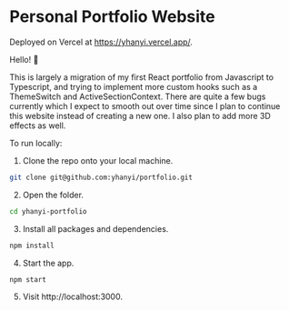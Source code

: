 # Personal Portfolio Website

Deployed on Vercel at https://yhanyi.vercel.app/.

Hello! 👋

This is largely a migration of my first React portfolio from Javascript to Typescript, and trying to implement more custom hooks such as a ThemeSwitch and ActiveSectionContext. There are quite a few bugs currently which I expect to smooth out over time since I plan to continue this website instead of creating a new one. I also plan to add more 3D effects as well.

To run locally:

1. Clone the repo onto your local machine.
```bash
git clone git@github.com:yhanyi/portfolio.git
```
2. Open the folder.
```bash
cd yhanyi-portfolio
```
3. Install all packages and dependencies.
```bash
npm install
```
4. Start the app.
```bash
npm start
```
5. Visit http://localhost:3000.